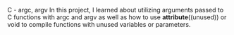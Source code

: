 C - argc, argv
In this project, I learned about utilizing arguments passed to C functions with argc and argv as well as how to use __attribute__((unused)) or void to compile functions with unused variables or parameters.
